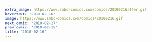 ```yaml
---
extra_image: https://www.smbc-comics.com/comics/20100216after.gif
hovertext: '2010-02-16'
image: https://www.smbc-comics.com/comics/20100216.gif
next_comic: '2010-02-17'
prev_comic: '2010-02-15'
title: '2010-02-16'
---
```


